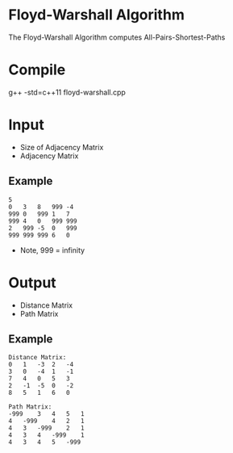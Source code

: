 # Floyd-Warshall Algorithm

The Floyd-Warshall Algorithm computes All-Pairs-Shortest-Paths

# Compile

g++ -std=c++11 floyd-warshall.cpp

# Input
*  Size of Adjacency Matrix
*  Adjacency Matrix

## Example
```
5
0 	3 	8 	999 -4
999 0 	999 1 	7
999 4 	0 	999 999 
2 	999 -5 	0 	999
999 999 999 6 	0
```

*  Note, 999 = infinity

# Output
*  Distance Matrix
*  Path Matrix

## Example
```
Distance Matrix:
0	1	-3	2	-4	
3	0	-4	1	-1	
7	4	0	5	3	
2	-1	-5	0	-2	
8	5	1	6	0	

Path Matrix:
-999	3	4	5	1	
4	-999	4	2	1	
4	3	-999	2	1	
4	3	4	-999	1	
4	3	4	5	-999	
```